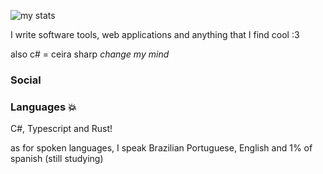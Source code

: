 ![my stats](https://github-readme-stats.vercel.app/api?username=GustavoMedeirosCa&show_icons=true&theme=dark)

I write software tools, web applications and anything that I find cool :3

also c# = ceira sharp *change my mind*

### Social

### Languages 💥
C#, Typescript and Rust!

as for spoken languages, I speak Brazilian Portuguese, English and 1% of spanish (still studying)
